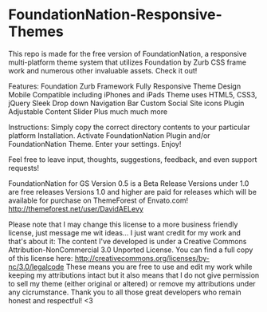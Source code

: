 FoundationNation-Responsive-Themes
==================================

This repo is made for the free version of FoundationNation, a responsive multi-platform theme system that utilizes Foundation by Zurb CSS frame work and numerous other invaluable assets. Check it out!

Features:
Foundation Zurb Framework
Fully Responsive Theme Design
Mobile Compatible including iPhones and iPads
Theme uses HTML5, CSS3, jQuery
Sleek Drop down Navigation Bar
Custom Social Site icons
Plugin Adjustable Content Slider
Plus much much more


Instructions:
Simply copy the correct directory contents to your particular platform Installation.
Activate FoundationNation Plugin and/or FoundationNation Theme.
Enter your settings.
Enjoy!

Feel free to leave input, thoughts, suggestions, feedback, and even support requests!

FoundationNation for GS Version 0.5 is a Beta Release Versions under 1.0 are free releases Versions 1.0 and higher are paid for releases which will be available for purchase on ThemeForest of Envato.com! http://themeforest.net/user/DavidAELevy

Please note that I may change this license to a more business friendly license,
just message me wit ideas... I just want credit for my work and that's about it:
The content I've developed is under a Creative Commons Attribution-NonCommercial 3.0 Unported License.
You can find a full copy of this license here: http://creativecommons.org/licenses/by-nc/3.0/legalcode
These means you are free to use and edit my work while keeping my attributions intact but it also means that I do not give permission to sell my theme (either original or altered) or remove my attributions under any cicrumstance.
Thank you to all those great developers who remain honest and respectful! <3
